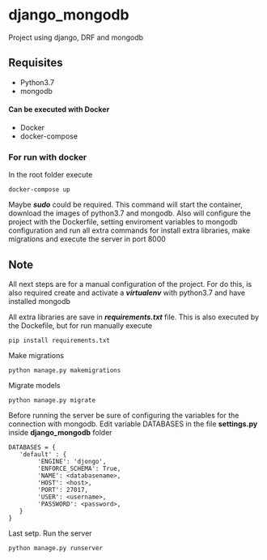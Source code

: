 # django_mongodb
Project using django, DRF and mongodb

## Requisites
* Python3.7
* mongodb

#### Can be executed with Docker
* Docker
* docker-compose

### For run with docker
In the root folder execute
```
docker-compose up
```
Maybe ***sudo*** could be required. This command will start the container, download the images of python3.7 and mongodb.
Also will configure the project with the Dockerfile, setting enviroment variables to mongodb configuration and run all extra commands for install extra libraries, make migrations and execute the server in port 8000

## Note
All next steps are for a manual configuration of the project. For do this, is also required create and activate a ***virtualenv*** with python3.7 and have installed mongodb

All extra libraries are save in ***requirements.txt*** file. This is also executed by the Dockefile, but for run manually execute
```
pip install requirements.txt
```

Make migrations
```
python manage.py makemigrations
```
Migrate models
```
python manage.py migrate
```
Before running the server be sure of configuring the variables for the connection with mongodb. Edit variable DATABASES in the file **settings.py** inside **django_mongodb** folder
```
DATABASES = {
   'default' : {
        'ENGINE': 'djongo',
        'ENFORCE_SCHEMA': True,
        'NAME': <databasename>,
        'HOST': <host>,
        'PORT': 27017,
        'USER': <username>,
        'PASSWORD': <password>,
   }
}
```
Last setp. Run the server
```
python manage.py runserver
```
